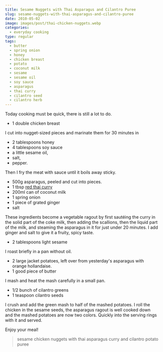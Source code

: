 ```yaml
---
title: Sesame Nuggets with Thai Asparagus and Cilantro Puree
slug: sesame-nuggets-with-thai-asparagus-and-cilantro-puree
date: 2010-05-02
image: images/post/thai-chicken-nuggets.webp
categories: 
  - everyday cooking
type: regular
tags: 
  - butter
  - spring onion
  - honey
  - chicken breast
  - potato
  - coconut milk
  - sesame
  - sesame oil
  - soy sauce
  - asparagus
  - thai curry
  - cilantro seed
  - cilantro herb
---
```


Today cooking must be quick, there is still a lot to do.

* 1 double chicken breast

I cut into nugget-sized pieces and marinate them for 30 minutes in

* 2 tablespoons honey 
* 4 tablespoons soy sauce 
* a little sesame oil, 
* salt, 
* pepper.

Then I fry the meat with sauce until it boils away sticky.

* 500g asparagus, peeled and cut into pieces. 
* 1 tbsp [red thai curry](../001-10-24-red-thai-curry-paste) 
* 200ml can of coconut milk 
* 1 spring onion 
* 1 piece of grated ginger
* salt

These ingredients become a vegetable ragout by first sautéing the curry in the solid part of the coke milk, then adding the scallions, then the liquid part of the milk, and steaming the asparagus in it for just under 20 minutes. I add ginger and salt to give it a fruity, spicy taste.

* 2 tablespoons light sesame

I roast briefly in a pan without oil.

* 2 large jacket potatoes, left over from yesterday's asparagus with orange hollandaise. 
* 1 good piece of butter

I mash and heat the mash carefully in a small pan.

* 1/2 bunch of cilantro greens 
* 1 teaspoon cilantro seeds

I crush and add the green mash to half of the mashed potatoes. I roll the chicken in the sesame seeds, the asparagus ragout is well cooked down and the mashed potatoes are now two colors. Quickly into the serving rings with it and served.

Enjoy your meal!

> sesame chicken nuggets with thai asparagus curry and cilantro potato puree